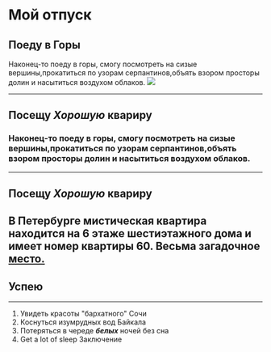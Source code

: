 # Мой отпуск

## Поеду в **Горы**

 Наконец-то поеду в горы, смогу посмотреть на сизые вершины,прокатиться по узорам серпантинов,объять взором просторы долин и насытиться воздухом облаков.
 ![](krasivye-kartinki-zakaty-54-1024x682-1.jpg)
 
---
## Посещу **_Хорошую_ квариру**
 ### Наконец-то поеду в горы, смогу посмотреть на сизые вершины,прокатиться по узорам серпантинов,объять взором просторы долин и насытиться воздухом облаков.
---
## Посещу **_Хорошую_ квариру**
В Петербурге мистическая квартира находится на **6** этаже **шестиэтажного** дома и имеет номер квартиры **60**. Весьма загадочное [место.](#в-петербурге-мистическая-квартира-находится-на-6-этаже-шестиэтажного-дома-и-имеет-номер-квартиры-60-весьма-загадочное-местоhttps://git-scm.com/book/ru/v2)
---
## Успею
---
1. Увидеть красоты "бархатного" Сочи
2. Коснуться изумрудных вод Байкала
3. Потеряться в череде **_белых_** ночей без сна
4. Get a lot of sleep
Заключение